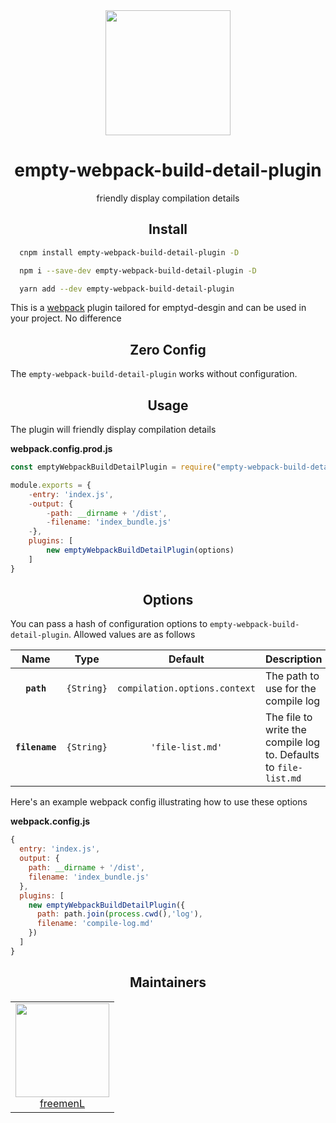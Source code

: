 <div align="center">
  <a href="https://github.com/webpack/webpack">
    <img width="200" height="200"
      src="https://webpack.js.org/assets/icon-square-big.svg">
  </a>
  <h1>empty-webpack-build-detail-plugin</h1>
  <p>friendly display compilation details</p>
</div>

<h2 align="center">Install</h2>

```bash
  cnpm install empty-webpack-build-detail-plugin -D
```

```bash
  npm i --save-dev empty-webpack-build-detail-plugin -D
```

```bash
  yarn add --dev empty-webpack-build-detail-plugin
```

This is a [webpack](http://webpack.js.org/) plugin tailored for emptyd-desgin and can be used in your project. No difference

<h2 align="center">Zero Config</h2>

The `empty-webpack-build-detail-plugin` works without configuration.  

<h2 align="center">Usage</h2>

The plugin will friendly display compilation details

**webpack.config.prod.js**
```javascript
const emptyWebpackBuildDetailPlugin = require("empty-webpack-build-detail-plugin");

module.exports = {
    -entry: 'index.js',
    -output: {
        -path: __dirname + '/dist',
        -filename: 'index_bundle.js'
    -},
    plugins: [
        new emptyWebpackBuildDetailPlugin(options)
    ]
}

```

<h2 align="center">Options</h2>

You can pass a hash of configuration options to `empty-webpack-build-detail-plugin`.
Allowed values are as follows

|Name|Type|Default|Description|
|:--:|:--:|:-----:|:----------|
|**`path`**|`{String}`|`compilation.options.context`|The path to use for the compile log|
|**`filename`**|`{String}`|`'file-list.md'`|The file to write the compile log to. Defaults to `file-list.md`|


Here's an example webpack config illustrating how to use these options

**webpack.config.js**
```js
{
  entry: 'index.js',
  output: {
    path: __dirname + '/dist',
    filename: 'index_bundle.js'
  },
  plugins: [
    new emptyWebpackBuildDetailPlugin({
      path: path.join(process.cwd(),'log'),
      filename: 'compile-log.md'
    })
  ]
}
```

<h2 align="center">Maintainers</h2>

<table>
  <tbody>
    <tr>
      <td align="center">
        <img width="150" height="150"
        src="https://cdn2.ettoday.net/images/1688/d1688515.jpg">
        </br>
        <a href="https://github.com/freemenL">freemenL</a>
      </td>
    </tr>
  <tbody>
</table>
